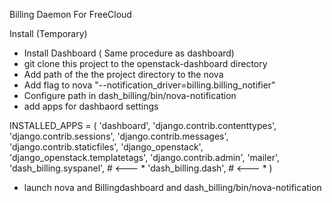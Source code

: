 Billing Daemon For FreeCloud

Install (Temporary)
- Install Dashboard ( Same procedure as dashboard)
- git clone this project to the openstack-dashboard directory
- Add path of the the project directory to the nova
- Add flag to nova
  "--notification_driver=billing.billing_notifier"
- Configure path in dash_billing/bin/nova-notification
- add apps for dashbaord settings

INSTALLED_APPS = (
    'dashboard',
    'django.contrib.contenttypes',
    'django.contrib.sessions',
    'django.contrib.messages',
    'django.contrib.staticfiles',
    'django_openstack',
    'django_openstack.templatetags',
    'django.contrib.admin',
    'mailer',
    'dash_billing.syspanel',  # <--- *
    'dash_billing.dash',  # <--- *
)

- launch nova and Billingdashboard and dash_billing/bin/nova-notification
